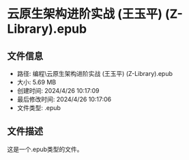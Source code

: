 ﻿# 云原生架构进阶实战 (王玉平) (Z-Library).epub

## 文件信息
- 路径: 编程\云原生架构进阶实战 (王玉平) (Z-Library).epub
- 大小: 5.69 MB
- 创建时间: 2024/4/26 10:17:09
- 最后修改时间: 2024/4/26 10:17:06
- 文件类型: .epub

## 文件描述
这是一个.epub类型的文件。

